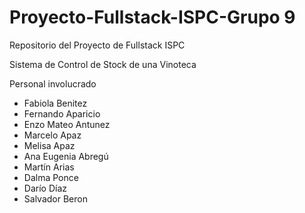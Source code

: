 # Proyecto-Fullstack-ISPC-Grupo 9 
Repositorio del Proyecto de Fullstack ISPC

Sistema de Control de Stock de una Vinoteca

Personal involucrado

- Fabiola Benitez
- Fernando Aparicio
- Enzo Mateo Antunez
- Marcelo Apaz
- Melisa Apaz
- Ana Eugenia Abregú
- Martín Arias
- Dalma Ponce
- Darío Díaz
- Salvador Beron




